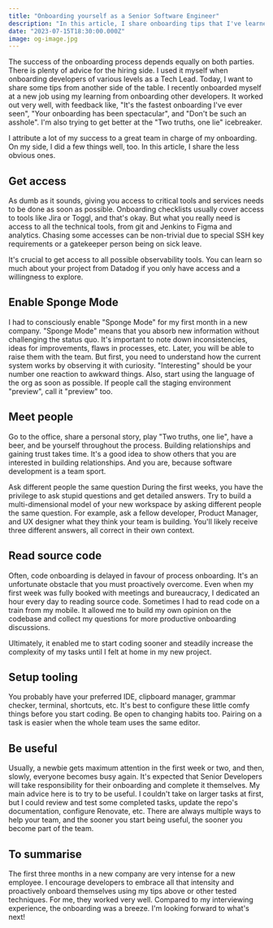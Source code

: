 ```yaml
---
title: "Onboarding yourself as a Senior Software Engineer"
description: "In this article, I share onboarding tips that I've learned from my experiences on both sides of the process."
date: "2023-07-15T18:30:00.000Z"
image: og-image.jpg
---
```


The success of the onboarding process depends equally on both parties. There is plenty of advice for the hiring side. I used it myself when onboarding developers of various levels as a Tech Lead. Today, I want to share some tips from another side of the table. I recently onboarded myself at a new job using my learning from onboarding other developers. It worked out very well, with feedback like, "It's the fastest onboarding I've ever seen", "Your onboarding has been spectacular", and "Don't be such an asshole". I'm also trying to get better at the "Two truths, one lie" icebreaker.

I attribute a lot of my success to a great team in charge of my onboarding. On my side, I did a few things well, too. In this article, I share the less obvious ones.

## Get access
As dumb as it sounds, giving you access to critical tools and services needs to be done as soon as possible. Onboarding checklists usually cover access to tools like Jira or Toggl, and that's okay. But what you really need is access to all the technical tools, from git and Jenkins to Figma and analytics. Chasing some accesses can be non-trivial due to special SSH key requirements or a gatekeeper person being on sick leave.

It's crucial to get access to all possible observability tools. You can learn so much about your project from Datadog if you only have access and a willingness to explore.

## Enable Sponge Mode
I had to consciously enable "Sponge Mode" for my first month in a new company. "Sponge Mode" means that you absorb new information without challenging the status quo. It's important to note down inconsistencies, ideas for improvements, flaws in processes, etc. Later, you will be able to raise them with the team. But first, you need to understand how the current system works by observing it with curiosity. "Interesting" should be your number one reaction to awkward things. Also, start using the language of the org as soon as possible. If people call the staging environment "preview", call it "preview" too.

## Meet people
Go to the office, share a personal story, play "Two truths, one lie", have a beer, and be yourself throughout the process. Building relationships and gaining trust takes time. It's a good idea to show others that you are interested in building relationships. And you are, because software development is a team sport.

Ask different people the same question
During the first weeks, you have the privilege to ask stupid questions and get detailed answers. Try to build a multi-dimensional model of your new workspace by asking different people the same question. For example, ask a fellow developer, Product Manager, and UX designer what they think your team is building. You'll likely receive three different answers, all correct in their own context.

## Read source code
Often, code onboarding is delayed in favour of process onboarding. It's an unfortunate obstacle that you must proactively overcome. Even when my first week was fully booked with meetings and bureaucracy, I dedicated an hour every day to reading source code. Sometimes I had to read code on a train from my mobile. It allowed me to build my own opinion on the codebase and collect my questions for more productive onboarding discussions.

Ultimately, it enabled me to start coding sooner and steadily increase the complexity of my tasks until I felt at home in my new project.

## Setup tooling
You probably have your preferred IDE, clipboard manager, grammar checker, terminal, shortcuts, etc. It's best to configure these little comfy things before you start coding. Be open to changing habits too. Pairing on a task is easier when the whole team uses the same editor.

## Be useful
Usually, a newbie gets maximum attention in the first week or two, and then, slowly, everyone becomes busy again.
It's expected that Senior Developers will take responsibility for their onboarding and complete it themselves. My main advice here is to try to be useful. I couldn't take on larger tasks at first, but I could review and test some completed tasks, update the repo's documentation, configure Renovate, etc. There are always multiple ways to help your team, and the sooner you start being useful, the sooner you become part of the team.

## To summarise
The first three months in a new company are very intense for a new employee. I encourage developers to embrace all that intensity and proactively onboard themselves using my tips above or other tested techniques. For me, they worked very well. Compared to my interviewing experience, the onboarding was a breeze.
I'm looking forward to what's next!
